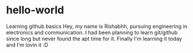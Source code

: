 # hello-world
Learning github basics
Hey, my name is Rishabhh, pursuing engineering in electronics and communication. I had been planning to learn git/github since long but never found the apt time for it. Finally I'm learning it today and I'm lovin it :D 
